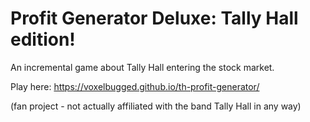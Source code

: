 # Profit Generator Deluxe: Tally Hall edition!
An incremental game about Tally Hall entering the stock market.

Play here: https://voxelbugged.github.io/th-profit-generator/

(fan project - not actually affiliated with the band Tally Hall in any way)
